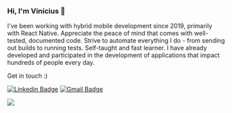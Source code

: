 ### Hi, I'm Vinícius 👋

I've been working with hybrid mobile development since 2019, primarily with React Native. Appreciate the peace of mind that comes with well-tested, documented code. Strive to automate everything I do - from sending out builds to running tests. Self-taught and fast learner. I have already developed and participated in the development of applications that impact hundreds of people every day.

Get in touch :)

[![Linkedin Badge](https://img.shields.io/badge/-LinkedIn-blue?style=flat-square&logo=Linkedin&logoColor=white&link=https://www.linkedin.com/in/viniciusmoreeira/)](https://www.linkedin.com/in/viniciusmoreeira/)
[![Gmail Badge](https://img.shields.io/badge/-Gmail-c14438?style=flat-square&logo=Gmail&logoColor=white&link=mailto:viniciusmoreeira@icloud.com)](mailto:viniciusmoreeira@icloud.com)

![](https://github.com/mrousavy/mrousavy/blob/master/img/dino.gif)
